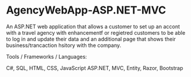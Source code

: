 # AgencyWebApp-ASP.NET-MVC

An ASP.NET web application that allows a customer to set up an accont with 
a travel agency with enhancementf or regietred customers to be able to log in 
and update their data and an additional page that shows their business/trancaction 
hsitory with the company.

Tools / Frameworks / Languages:

C#, SQL, HTML, CSS, JavaScript
ASP.NET, MVC, Entity, Razor, Bootstrap
